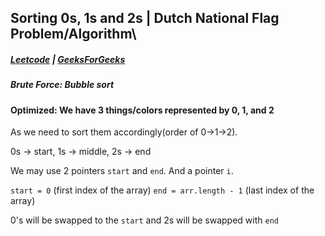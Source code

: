 ## Sorting 0s, 1s and 2s | Dutch National Flag Problem/Algorithm\

##### [Leetcode](https://leetcode.com/problems/sort-colors/description/) | [GeeksForGeeks](https://www.geeksforgeeks.org/problems/sort-an-array-of-0s-1s-and-2s4231/1)

##### Brute Force: Bubble sort

#### Optimized: We have 3 things/colors represented by 0, 1, and 2

As we need to sort them accordingly(order of 0->1->2). 

0s -> start, 1s -> middle, 2s -> end

We may use 2 pointers `start` and `end`. And a pointer `i`.

`start = 0` (first index of the array)
`end = arr.length - 1` (last index of the array)



0's will be swapped to the `start` and 2s will be swapped with `end`

